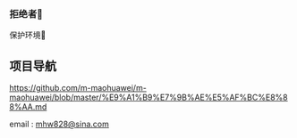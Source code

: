 ### 拒绝者🌱

保护环境🌱


<!--
**m-maohuawei/m-maohuawei** is a ✨ _special_ ✨ repository because its `README.md` (this file) appears on your GitHub profile.

Here are some ideas to get you started:

- 🔭 I’m currently working on ...
- 🌱 I’m currently learning ...
- 👯 I’m looking to collaborate on ...
- 🤔 I’m looking for help with ...
- 💬 Ask me about ...
- 📫 How to reach me: ...
- 😄 Pronouns: ...
- ⚡ Fun fact: ...
-->

## 项目导航
https://github.com/m-maohuawei/m-maohuawei/blob/master/%E9%A1%B9%E7%9B%AE%E5%AF%BC%E8%88%AA.md

email : mhw828@sina.com
